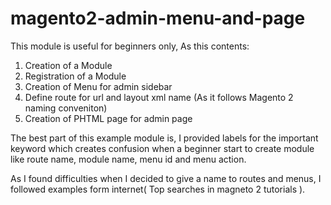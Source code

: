# magento2-admin-menu-and-page
This module is useful for beginners only, As this contents:
1. Creation of a Module
2. Registration of a Module
3. Creation of Menu for admin sidebar
4. Define route for url and layout xml name (As it follows Magento 2 naming conveniton)
5. Creation of PHTML page for admin page

The best part of this example module is, I provided labels for the important keyword which creates confusion when a beginner start to create module like route name, module name, menu id and menu action.

As I found difficulties when I decided to give a name to routes and menus, I followed examples form internet( Top searches in magneto 2 tutorials ).
